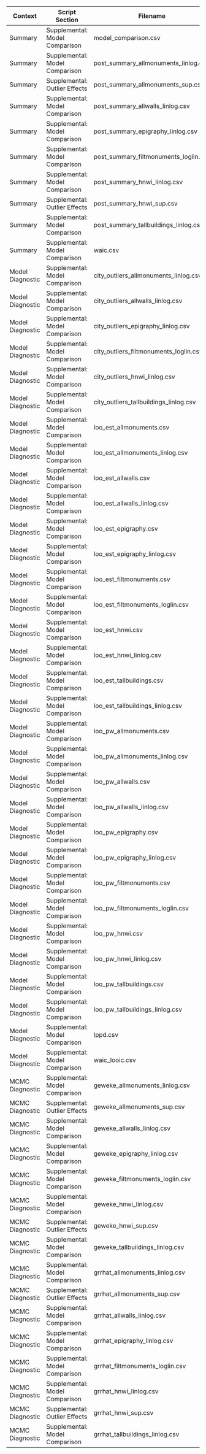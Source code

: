 | Context | Script Section | Filename |
|---------|----------------|----------|
| Summary | Supplemental: Model Comparison | model_comparison.csv |
| Summary | Supplemental: Model Comparison | post_summary_allmonuments_linlog.csv |
| Summary | Supplemental: Outlier Effects | post_summary_allmonuments_sup.csv |
| Summary | Supplemental: Model Comparison | post_summary_allwalls_linlog.csv |
| Summary | Supplemental: Model Comparison | post_summary_epigraphy_linlog.csv |
| Summary | Supplemental: Model Comparison | post_summary_filtmonuments_loglin.csv |
| Summary | Supplemental: Model Comparison | post_summary_hnwi_linlog.csv |
| Summary | Supplemental: Outlier Effects | post_summary_hnwi_sup.csv |
| Summary | Supplemental: Model Comparison | post_summary_tallbuildings_linlog.csv |
| Summary | Supplemental: Model Comparison | waic.csv |
| Model Diagnostic | Supplemental: Model Comparison | city_outliers_allmonuments_linlog.csv |
| Model Diagnostic | Supplemental: Model Comparison | city_outliers_allwalls_linlog.csv |
| Model Diagnostic | Supplemental: Model Comparison | city_outliers_epigraphy_linlog.csv |
| Model Diagnostic | Supplemental: Model Comparison | city_outliers_filtmonuments_loglin.csv |
| Model Diagnostic | Supplemental: Model Comparison | city_outliers_hnwi_linlog.csv |
| Model Diagnostic | Supplemental: Model Comparison | city_outliers_tallbuildings_linlog.csv |
| Model Diagnostic | Supplemental: Model Comparison | loo_est_allmonuments.csv |
| Model Diagnostic | Supplemental: Model Comparison | loo_est_allmonuments_linlog.csv |
| Model Diagnostic | Supplemental: Model Comparison | loo_est_allwalls.csv |
| Model Diagnostic | Supplemental: Model Comparison | loo_est_allwalls_linlog.csv |
| Model Diagnostic | Supplemental: Model Comparison | loo_est_epigraphy.csv |
| Model Diagnostic | Supplemental: Model Comparison | loo_est_epigraphy_linlog.csv |
| Model Diagnostic | Supplemental: Model Comparison | loo_est_filtmonuments.csv |
| Model Diagnostic | Supplemental: Model Comparison | loo_est_filtmonuments_loglin.csv |
| Model Diagnostic | Supplemental: Model Comparison | loo_est_hnwi.csv |
| Model Diagnostic | Supplemental: Model Comparison | loo_est_hnwi_linlog.csv |
| Model Diagnostic | Supplemental: Model Comparison | loo_est_tallbuildings.csv |
| Model Diagnostic | Supplemental: Model Comparison | loo_est_tallbuildings_linlog.csv |
| Model Diagnostic | Supplemental: Model Comparison | loo_pw_allmonuments.csv |
| Model Diagnostic | Supplemental: Model Comparison | loo_pw_allmonuments_linlog.csv |
| Model Diagnostic | Supplemental: Model Comparison | loo_pw_allwalls.csv |
| Model Diagnostic | Supplemental: Model Comparison | loo_pw_allwalls_linlog.csv |
| Model Diagnostic | Supplemental: Model Comparison | loo_pw_epigraphy.csv |
| Model Diagnostic | Supplemental: Model Comparison | loo_pw_epigraphy_linlog.csv |
| Model Diagnostic | Supplemental: Model Comparison | loo_pw_filtmonuments.csv |
| Model Diagnostic | Supplemental: Model Comparison | loo_pw_filtmonuments_loglin.csv |
| Model Diagnostic | Supplemental: Model Comparison | loo_pw_hnwi.csv |
| Model Diagnostic | Supplemental: Model Comparison | loo_pw_hnwi_linlog.csv |
| Model Diagnostic | Supplemental: Model Comparison | loo_pw_tallbuildings.csv |
| Model Diagnostic | Supplemental: Model Comparison | loo_pw_tallbuildings_linlog.csv |
| Model Diagnostic | Supplemental: Model Comparison | lppd.csv |
| Model Diagnostic | Supplemental: Model Comparison | waic_looic.csv |
| MCMC Diagnostic | Supplemental: Model Comparison | geweke_allmonuments_linlog.csv |
| MCMC Diagnostic | Supplemental: Outlier Effects | geweke_allmonuments_sup.csv |
| MCMC Diagnostic | Supplemental: Model Comparison | geweke_allwalls_linlog.csv |
| MCMC Diagnostic | Supplemental: Model Comparison | geweke_epigraphy_linlog.csv |
| MCMC Diagnostic | Supplemental: Model Comparison | geweke_filtmonuments_loglin.csv |
| MCMC Diagnostic | Supplemental: Model Comparison | geweke_hnwi_linlog.csv |
| MCMC Diagnostic | Supplemental: Outlier Effects | geweke_hnwi_sup.csv |
| MCMC Diagnostic | Supplemental: Model Comparison | geweke_tallbuildings_linlog.csv |
| MCMC Diagnostic | Supplemental: Model Comparison | grrhat_allmonuments_linlog.csv |
| MCMC Diagnostic | Supplemental: Outlier Effects | grrhat_allmonuments_sup.csv |
| MCMC Diagnostic | Supplemental: Model Comparison | grrhat_allwalls_linlog.csv |
| MCMC Diagnostic | Supplemental: Model Comparison | grrhat_epigraphy_linlog.csv |
| MCMC Diagnostic | Supplemental: Model Comparison | grrhat_filtmonuments_loglin.csv |
| MCMC Diagnostic | Supplemental: Model Comparison | grrhat_hnwi_linlog.csv |
| MCMC Diagnostic | Supplemental: Outlier Effects | grrhat_hnwi_sup.csv |
| MCMC Diagnostic | Supplemental: Model Comparison | grrhat_tallbuildings_linlog.csv |
